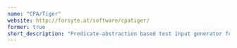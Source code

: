 ```yaml
---
name: "CPA/Tiger"
website: http://forsyte.at/software/cpatiger/
former: true
short_description: "Predicate-abstraction based test input generator for C programs."
---
```


<!--
Custom content goes here.
-->